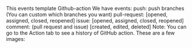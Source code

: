 This events template Github-action
We have events: 
    push: push branches (You can custom which branches you want)
    pull-request: 
        [opened, assigned, closed, reopened]
    issue: 
        [opened, assigned, closed, reopened]
    comment: (pull request and issue) 
        [created, edited, deleted]
Note: You can go to the Action tab to see a history of GitHub action. 
These are a few images: 

